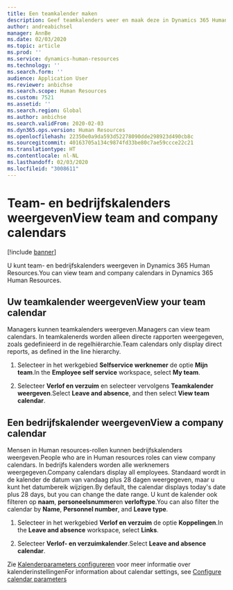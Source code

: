 ```yaml
---
title: Een teamkalender maken
description: Geef teamkalenders weer en maak deze in Dynamics 365 Human Resources.
author: andreabichsel
manager: AnnBe
ms.date: 02/03/2020
ms.topic: article
ms.prod: ''
ms.service: dynamics-human-resources
ms.technology: ''
ms.search.form: ''
audience: Application User
ms.reviewer: anbichse
ms.search.scope: Human Resources
ms.custom: 7521
ms.assetid: ''
ms.search.region: Global
ms.author: anbichse
ms.search.validFrom: 2020-02-03
ms.dyn365.ops.version: Human Resources
ms.openlocfilehash: 22350e0a9da593d52278090dde298923d490cb8c
ms.sourcegitcommit: 40163705a134c9874fd33be80c7ae59ccce22c21
ms.translationtype: HT
ms.contentlocale: nl-NL
ms.lasthandoff: 02/03/2020
ms.locfileid: "3008611"
---
```

# <a name="view-team-and-company-calendars"></a><span data-ttu-id="92e32-103">Team- en bedrijfskalenders weergeven</span><span class="sxs-lookup"><span data-stu-id="92e32-103">View team and company calendars</span></span>

[!include [banner](includes/preview-feature.md)]

<span data-ttu-id="92e32-104">U kunt team- en bedrijfskalenders weergeven in Dynamics 365 Human Resources.</span><span class="sxs-lookup"><span data-stu-id="92e32-104">You can view team and company calendars in Dynamics 365 Human Resources.</span></span>

## <a name="view-your-team-calendar"></a><span data-ttu-id="92e32-105">Uw teamkalender weergeven</span><span class="sxs-lookup"><span data-stu-id="92e32-105">View your team calendar</span></span>

<span data-ttu-id="92e32-106">Managers kunnen teamkalenders weergeven.</span><span class="sxs-lookup"><span data-stu-id="92e32-106">Managers can view team calendars.</span></span> <span data-ttu-id="92e32-107">In teamkalenerds worden alleen directe rapporten weergegeven, zoals gedefinieerd in de regelhiërarchie.</span><span class="sxs-lookup"><span data-stu-id="92e32-107">Team calendars only display direct reports, as defined in the line hierarchy.</span></span>

1. <span data-ttu-id="92e32-108">Selecteer in het werkgebied **Selfservice werknemer** de optie **Mijn team**.</span><span class="sxs-lookup"><span data-stu-id="92e32-108">In the **Employee self service** workspace, select **My team**.</span></span>

2. <span data-ttu-id="92e32-109">Selecteer **Verlof en verzuim** en selecteer vervolgens **Teamkalender weergeven**.</span><span class="sxs-lookup"><span data-stu-id="92e32-109">Select **Leave and absence**, and then select **View team calendar**.</span></span>

## <a name="view-a-company-calendar"></a><span data-ttu-id="92e32-110">Een bedrijfskalender weergeven</span><span class="sxs-lookup"><span data-stu-id="92e32-110">View a company calendar</span></span>

<span data-ttu-id="92e32-111">Mensen in Human resources-rollen kunnen bedrijfskalenders weergeven.</span><span class="sxs-lookup"><span data-stu-id="92e32-111">People who are in Human resources roles can view company calendars.</span></span> <span data-ttu-id="92e32-112">In bedrijfs kalenders worden alle werknemers weergegeven.</span><span class="sxs-lookup"><span data-stu-id="92e32-112">Company calendars display all employees.</span></span> <span data-ttu-id="92e32-113">Standaard wordt in de kalender de datum van vandaag plus 28 dagen weergegeven, maar u kunt het datumbereik wijzigen.</span><span class="sxs-lookup"><span data-stu-id="92e32-113">By default, the calendar displays today's date plus 28 days, but you can change the date range.</span></span> <span data-ttu-id="92e32-114">U kunt de kalender ook filteren op **naam**, **personeelsnummer**en **verloftype**.</span><span class="sxs-lookup"><span data-stu-id="92e32-114">You can also filter the calendar by **Name**, **Personnel number**, and **Leave type**.</span></span>

1. <span data-ttu-id="92e32-115">Selecteer in het werkgebied **Verlof en verzuim** de optie **Koppelingen**.</span><span class="sxs-lookup"><span data-stu-id="92e32-115">In the **Leave and absence** workspace, select **Links**.</span></span>

2. <span data-ttu-id="92e32-116">Selecteer **Verlof- en verzuimkalender**.</span><span class="sxs-lookup"><span data-stu-id="92e32-116">Select **Leave and absence calendar**.</span></span>

<span data-ttu-id="92e32-117">Zie [Kalenderparameters configureren](hr-leave-and-absence-parameters.md?configure-calendar-parameters) voor meer informatie over kalenderinstellingen</span><span class="sxs-lookup"><span data-stu-id="92e32-117">For information about calendar settings, see [Configure calendar parameters](hr-leave-and-absence-parameters.md?configure-calendar-parameters)</span></span>

